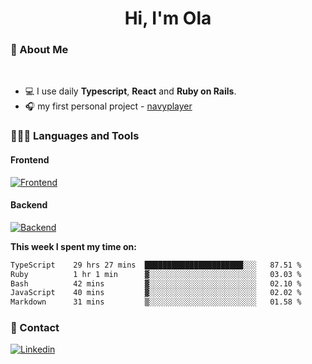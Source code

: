 <h1 align="center">Hi, I'm Ola</h1>

### 💅 About Me

<br/>

- 💻 I use daily **Typescript**, **React** and **Ruby on Rails**.
- 🎧 my first personal project - [navyplayer](https://navyplayer.netlify.app/)

### 👩🏻‍💻 Languages and Tools

#### Frontend

[![Frontend](https://skillicons.dev/icons?i=react,nextjs,ts,js,html,css,scss,tailwind)](https://skillicons.dev)

#### Backend
[![Backend](https://skillicons.dev/icons?i=nodejs,express,nestjs,rails,graphql)](https://skillicons.dev)

**This week I spent my time on:**

<!--START_SECTION:waka-->

```txt
TypeScript    29 hrs 27 mins  ██████████████████████░░░   87.51 %
Ruby          1 hr 1 min      ▓░░░░░░░░░░░░░░░░░░░░░░░░   03.03 %
Bash          42 mins         ▓░░░░░░░░░░░░░░░░░░░░░░░░   02.10 %
JavaScript    40 mins         ▓░░░░░░░░░░░░░░░░░░░░░░░░   02.02 %
Markdown      31 mins         ▒░░░░░░░░░░░░░░░░░░░░░░░░   01.58 %
```

<!--END_SECTION:waka-->

### 📨 Contact
  
[![Linkedin](https://skillicons.dev/icons?i=linkedin)](https://linkedin.com/in/aleksandra-kamińska)
